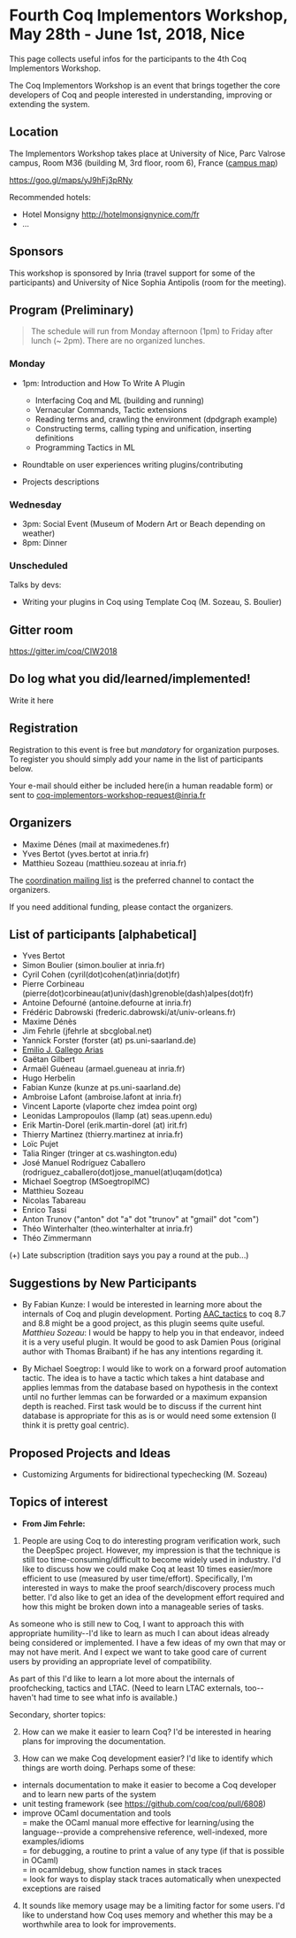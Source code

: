 Fourth Coq Implementors Workshop, May 28th - June 1st, 2018, Nice
============================================================================

This page collects useful infos for the participants to the 4th Coq Implementors Workshop.

The Coq Implementors Workshop is an event that brings together the core developers of Coq and people interested in understanding, improving or extending the system.

Location
--------

The Implementors Workshop takes place at University of Nice, Parc Valrose campus, Room M36 (building M, 3rd floor, room 6), France ([campus map](https://www-sop.inria.fr/members/Yves.Bertot/misc/Plan-Campus-Valrose.pdf))

https://goo.gl/maps/yJ9hFj3pRNy

Recommended hotels:
- Hotel Monsigny http://hotelmonsignynice.com/fr
- ...

Sponsors
--------
This workshop is sponsored by Inria (travel support for some of the participants) and University of Nice Sophia Antipolis (room for the meeting).

Program (Preliminary)
---------------------

> The schedule will run from Monday afternoon (1pm) to Friday after lunch (~ 2pm).
> There are no organized lunches.

### Monday

- 1pm: Introduction and How To Write A Plugin
  - Interfacing Coq and ML (building and running)
  - Vernacular Commands, Tactic extensions
  - Reading terms and, crawling the environment (dpdgraph example)
  - Constructing terms, calling typing and unification, inserting definitions
  - Programming Tactics in ML

- Roundtable on user experiences writing plugins/contributing
- Projects descriptions

### Wednesday

- 3pm: Social Event (Museum of Modern Art or Beach depending on weather)
- 8pm: Dinner

### Unscheduled

Talks by devs:

- Writing your plugins in Coq using Template Coq (M. Sozeau, S. Boulier)

Gitter room
-----------

https://gitter.im/coq/CIW2018

Do log what you did/learned/implemented!
---------------------------------------

Write it here

Registration
------------

Registration to this event is free but *mandatory* for organization purposes.  To register you should simply add your name in the list of participants below.

Your e-mail should either be included here(in a human readable form) or sent to coq-implementors-workshop-request@inria.fr

Organizers
----------

-   Maxime Dénes (mail at maximedenes.fr)
-   Yves Bertot (yves.bertot at inria.fr)
-   Matthieu Sozeau (matthieu.sozeau at inria.fr)

The [coordination mailing list](https://sympa.inria.fr/sympa/info/coq-implementors-workshop) is the preferred channel to contact the organizers.

If you need additional funding, please contact the organizers.

List of participants [alphabetical]
--------------------

-   Yves Bertot
-   Simon Boulier (simon.boulier at inria.fr)
-   Cyril Cohen (cyril(dot)cohen(at)inria(dot)fr)
-   Pierre Corbineau (pierre(dot)corbineau(at)univ(dash)grenoble(dash)alpes(dot)fr)
-   Antoine Defourné (antoine.defourne at inria.fr)
-   Frédéric Dabrowski (frederic.dabrowski/at/univ-orleans.fr)
-   Maxime Dénès
-   Jim Fehrle (jfehrle at sbcglobal.net)
-   Yannick Forster (forster (at) ps.uni-saarland.de)
-   [Emilio J. Gallego Arias](https://github.com/ejgallego/)
-   Gaëtan Gilbert
-   Armaël Guéneau (armael.gueneau at inria.fr)
-   Hugo Herbelin
-   Fabian Kunze (kunze at ps.uni-saarland.de)
-   Ambroise Lafont (ambroise.lafont at inria.fr)
-   Vincent Laporte (vlaporte chez imdea point org)
-   Leonidas Lampropoulos (llamp (at) seas.upenn.edu)
-   Erik Martin-Dorel (erik.martin-dorel (at) irit.fr)
-   Thierry Martinez (thierry.martinez at inria.fr)
-   Loïc Pujet
-   Talia Ringer (tringer at cs.washington.edu)
-   José Manuel Rodríguez Caballero (rodriguez_caballero(dot)jose_manuel(at)uqam(dot)ca)
-   Michael Soegtrop (MSoegtropIMC)
-   Matthieu Sozeau
-   Nicolas Tabareau
-   Enrico Tassi
-   Anton Trunov ("anton" dot "a" dot "trunov" at "gmail" dot "com") 
-   Théo Winterhalter (theo.winterhalter at inria.fr)
-   Théo Zimmermann

<!--- Leave this line alone -->
(+) Late subscription (tradition says you pay a round at the pub...)

Suggestions by New Participants
-------------------------------

- By Fabian Kunze: I would be interested in learning more about the internals of Coq and plugin development. Porting [AAC_tactics](https://github.com/coq-contribs/aac-tactics) to coq 8.7 and 8.8 might be a good project, as this plugin seems quite useful. *Matthieu Sozeau*: I would be happy to help you in that endeavor, indeed it is a very useful plugin. It would be good to ask Damien Pous (original author with Thomas Braibant) if he has any intentions regarding it.

- By Michael Soegtrop: I would like to work on a forward proof automation tactic. The idea is to have a tactic which takes a hint database and applies lemmas from the database based on hypothesis in the context until no further lemmas can be forwarded or a maximum expansion depth is reached. First task would be to discuss if the current hint database is appropriate for this as is or would need some extension (I think it is pretty goal centric).

Proposed Projects and Ideas
---------------------------

- Customizing Arguments for bidirectional typechecking (M. Sozeau)

Topics of interest
------------------

- **From Jim Fehrle:**
1. People are using Coq to do interesting program verification work, such the DeepSpec project.  However, my impression is that the technique is still too time-consuming/difficult to become widely used in industry.  I'd like to discuss how we could make Coq at least 10 times easier/more efficient to use (measured by user time/effort).  Specifically, I'm interested in ways to make the proof search/discovery process much better.  I'd also like to get an idea of the development effort required and how this might be broken down into a manageable series of tasks.

As someone who is still new to Coq, I want to approach this with appropriate humility--I'd like to learn as much I can about ideas already being considered or implemented.  I have a few ideas of my own that may or may not have merit.  And I expect we want to take good care of current users by providing an appropriate level of compatibility.

As part of this I'd like to learn a lot more about the internals of proofchecking, tactics and LTAC.  (Need to learn LTAC externals, too--haven't had time to see what info is available.)

Secondary, shorter topics:

2. How can we make it easier to learn Coq?  I'd be interested in hearing plans for improving the documentation.

3. How can we make Coq development easier?  I'd like to identify which things are worth doing.  Perhaps some of these:
- internals documentation to make it easier to become a Coq developer and to learn new parts of the system
- unit testing framework (see https://github.com/coq/coq/pull/6808)
- improve OCaml documentation and tools  
= make the OCaml manual more effective for learning/using the language--provide a comprehensive reference, well-indexed, more examples/idioms  
= for debugging, a routine to print a value of any type (if that is possible in OCaml)  
= in ocamldebug, show function names in stack traces  
= look for ways to display stack traces automatically when unexpected exceptions are raised

4. It sounds like memory usage may be a limiting factor for some users.  I'd like to understand how Coq uses memory and whether this may be a worthwhile area to look for improvements.

